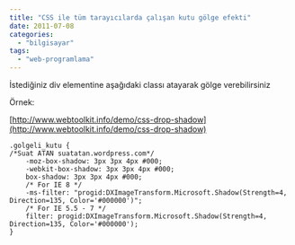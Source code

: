 ```yaml
---
title: "CSS ile tüm tarayıcılarda çalışan kutu gölge efekti"
date: 2011-07-08
categories: 
  - "bilgisayar"
tags: 
  - "web-programlama"
---
```


İstediğiniz div elementine aşağıdaki classı atayarak gölge verebilirsiniz

Örnek:

[http://www.webtoolkit.info/demo/css-drop-shadow](http://www.webtoolkit.info/demo/css-drop-shadow)

```
.golgeli_kutu {
/*Suat ATAN suatatan.wordpress.com*/
	-moz-box-shadow: 3px 3px 4px #000;
	-webkit-box-shadow: 3px 3px 4px #000;
	box-shadow: 3px 3px 4px #000;
	/* For IE 8 */
	-ms-filter: "progid:DXImageTransform.Microsoft.Shadow(Strength=4, Direction=135, Color='#000000')";
	/* For IE 5.5 - 7 */
	filter: progid:DXImageTransform.Microsoft.Shadow(Strength=4, Direction=135, Color='#000000');
}
```
